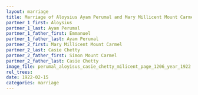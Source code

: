 ```yaml
---
layout: marriage
title: Marriage of Aloysius Ayam Perumal and Mary Millicent Mount Carmel Casie Chetty
partner_1_first: Aloysius
partner_1_last: Ayam Perumal
partner_1_father_first: Emmanuel
partner_1_father_last: Ayam Perumal
partner_2_first: Mary Millicent Mount Carmel
partner_2_last: Casie Chetty
partner_2_father_first: Simon Mount Carmel
partner_2_father_last: Casie Chetty
image_file: perumal_aloyisus_casie_chetty_milicent_page_1206_year_1922
rel_trees:
date: 1922-02-15
categories: marriage
---
```


